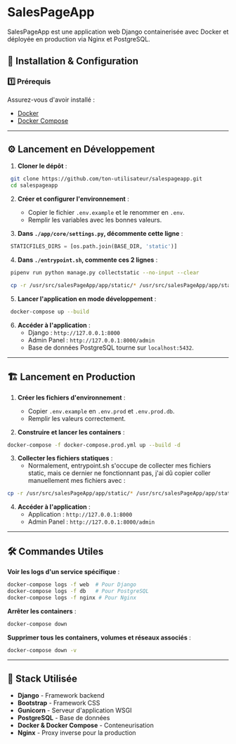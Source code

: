 # SalesPageApp

SalesPageApp est une application web Django containerisée avec Docker et déployée en production via Nginx et PostgreSQL.

## 🚀 Installation & Configuration

### 1️⃣ Prérequis
Assurez-vous d'avoir installé :
- [Docker](https://www.docker.com/)
- [Docker Compose](https://docs.docker.com/compose/install/)

---

## ⚙️ Lancement en Développement

1. **Cloner le dépôt** :
```sh
 git clone https://github.com/ton-utilisateur/salespageapp.git
 cd salespageapp
```

2. **Créer et configurer l'environnement** :
   - Copier le fichier `.env.example` et le renommer en `.env`.
   - Remplir les variables avec les bonnes valeurs.

3. **Dans `./app/core/settings.py`, décommente cette ligne** :
```python
 STATICFILES_DIRS = [os.path.join(BASE_DIR, 'static')]
```

4. **Dans `./entrypoint.sh`, commente ces 2 lignes** :
```sh
 pipenv run python manage.py collectstatic --no-input --clear

 cp -r /usr/src/salesPageApp/app/static/* /usr/src/salesPageApp/app/staticfiles
```

5. **Lancer l'application en mode développement** :
```sh
 docker-compose up --build
```

6. **Accéder à l'application** :
   - Django : `http://127.0.0.1:8000`
   - Admin Panel : `http://127.0.0.1:8000/admin`
   - Base de données PostgreSQL tourne sur `localhost:5432`.

---

## 🏗️ Lancement en Production

1. **Créer les fichiers d'environnement** :
   - Copier `.env.example` en `.env.prod` et `.env.prod.db`.
   - Remplir les valeurs correctement.

2. **Construire et lancer les containers** :
```sh
docker-compose -f docker-compose.prod.yml up --build -d
```

3. **Collecter les fichiers statiques** :
    - Normalement, entrypoint.sh s'occupe de collecter mes fichiers static, mais ce dernier ne fonctionnant pas, j'ai dû copier coller manuellement mes fichiers avec :
```sh
cp -r /usr/src/salesPageApp/app/static/* /usr/src/salesPageApp/app/staticfiles
```

4. **Accéder à l'application** :
   - Application : `http://127.0.0.1:8000`
   - Admin Panel : `http://127.0.0.1:8000/admin`

---

## 🛠️ Commandes Utiles

**Voir les logs d'un service spécifique** :
```sh
docker-compose logs -f web  # Pour Django
docker-compose logs -f db   # Pour PostgreSQL
docker-compose logs -f nginx # Pour Nginx
```

**Arrêter les containers** :
```sh
docker-compose down
```

**Supprimer tous les containers, volumes et réseaux associés** :
```sh
docker-compose down -v
```

---

## 📌 Stack Utilisée
- **Django** - Framework backend
- **Bootstrap** - Framework CSS
- **Gunicorn** - Serveur d'application WSGI
- **PostgreSQL** - Base de données
- **Docker & Docker Compose** - Conteneurisation
- **Nginx** - Proxy inverse pour la production
